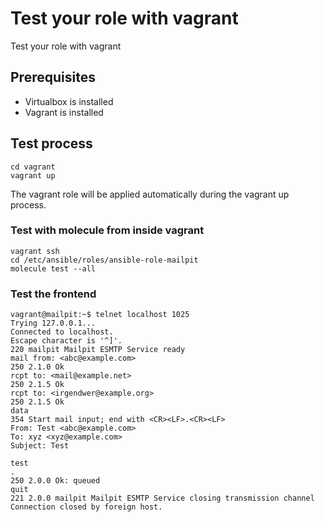 # Test your role with vagrant

Test your role with vagrant

## Prerequisites

  * Virtualbox is installed
  * Vagrant is installed

## Test process

```
cd vagrant
vagrant up
```

The vagrant role will be applied automatically during the vagrant up process.

### Test with molecule from inside vagrant

```
vagrant ssh
cd /etc/ansible/roles/ansible-role-mailpit
molecule test --all
```

### Test the frontend

```
vagrant@mailpit:~$ telnet localhost 1025
Trying 127.0.0.1...
Connected to localhost.
Escape character is '^]'.
220 mailpit Mailpit ESMTP Service ready
mail from: <abc@example.com>
250 2.1.0 Ok
rcpt to: <mail@example.net>
250 2.1.5 Ok
rcpt to: <irgendwer@example.org>
250 2.1.5 Ok
data
354 Start mail input; end with <CR><LF>.<CR><LF>
From: Test <abc@example.com>
To: xyz <xyz@example.com>
Subject: Test

test
.
250 2.0.0 Ok: queued
quit
221 2.0.0 mailpit Mailpit ESMTP Service closing transmission channel
Connection closed by foreign host.
```
